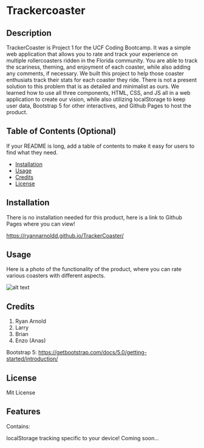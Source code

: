 # Trackercoaster

## Description

TrackerCoaster is Project 1 for the UCF Coding Bootcamp. It was a simple web application that allows you to rate and track your experience on multiple rollercoasters ridden in the Florida community. You are able to track the scariness, theming, and enjoyment of each coaster, while also adding any comments, if necessary. We built this project to help those coaster enthusiats track their stats for each coaster they ride. There is not a present solution to this problem that is as detailed and minimalist as ours. We learned how to use all three components, HTML, CSS, and JS all in a web application to create our vision, while also utilizing localStorage to keep user data, Bootstrap 5 for other interactives, and Github Pages to host the product.

## Table of Contents (Optional)

If your README is long, add a table of contents to make it easy for users to find what they need.

- [Installation](#installation)
- [Usage](#usage)
- [Credits](#credits)
- [License](#license)

## Installation

There is no installation needed for this product, here is a link to Github Pages where you can view!

https://ryannarnoldd.github.io/TrackerCoaster/

## Usage

Here is a photo of the functionality of the product, where you can rate various coasters with different aspects.

![alt text](assets/images/Website.png)

## Credits

1. Ryan Arnold
2. Larry
3. Brian
4. Enzo (Anas)

Bootstrap 5: https://getbootstrap.com/docs/5.0/getting-started/introduction/

## License

Mit License
 
## Features

Contains:

localStorage tracking specific to your device!
Coming soon...
